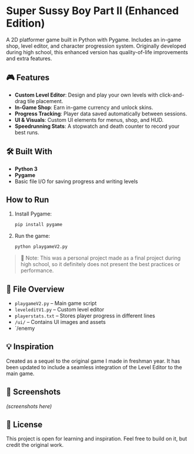 # Super Sussy Boy Part II (Enhanced Edition)

A 2D platformer game built in Python with Pygame. Includes an in-game shop, level editor, and character progression system. Originally developed during high school, this enhanced version has quality-of-life improvements and extra features.

## 🎮 Features
- **Custom Level Editor**: Design and play your own levels with click-and-drag tile placement.
- **In-Game Shop**: Earn in-game currency and unlock skins.
- **Progress Tracking**: Player data saved automatically between sessions.
- **UI & Visuals**: Custom UI elements for menus, shop, and HUD.
- **Speedrunning Stats**: A stopwatch and death counter to record your best runs.

## 🛠 Built With
- **Python 3**
- **Pygame**
- Basic file I/O for saving progress and writing levels

## How to Run

1. Install Pygame:
   ```bash
   pip install pygame
   ```

2. Run the game:
   ```bash
   python playgameV2.py
   ```

> 📝 Note: This was a personal project made as a final project during high school, so it definitely does not present the best practices or performance.

## 📂 File Overview
- `playgameV2.py` – Main game script
- `leveleditV1.py` – Custom level editor
- `playerstats.txt` – Stores player progress in different lines
- `/ui/` – Contains UI images and assets
- `/enemy


## 💡 Inspiration
Created as a sequel to the original game I made in freshman year. It has been updated to include a seamless integration of the Level Editor to the main game.

## 📸 Screenshots
*(screenshots here)*

## 📘 License
This project is open for learning and inspiration. Feel free to build on it, but credit the original work.
